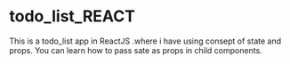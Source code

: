 # todo_list_REACT
This is a todo_list app in ReactJS .where i have using consept of state and props.
You can learn how to pass sate as props in child components.
